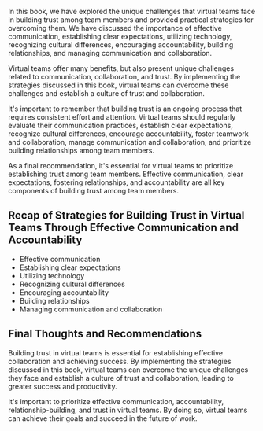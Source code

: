 
In this book, we have explored the unique challenges that virtual teams face in building trust among team members and provided practical strategies for overcoming them. We have discussed the importance of effective communication, establishing clear expectations, utilizing technology, recognizing cultural differences, encouraging accountability, building relationships, and managing communication and collaboration.

Virtual teams offer many benefits, but also present unique challenges related to communication, collaboration, and trust. By implementing the strategies discussed in this book, virtual teams can overcome these challenges and establish a culture of trust and collaboration.

It's important to remember that building trust is an ongoing process that requires consistent effort and attention. Virtual teams should regularly evaluate their communication practices, establish clear expectations, recognize cultural differences, encourage accountability, foster teamwork and collaboration, manage communication and collaboration, and prioritize building relationships among team members.

As a final recommendation, it's essential for virtual teams to prioritize establishing trust among team members. Effective communication, clear expectations, fostering relationships, and accountability are all key components of building trust among team members.

Recap of Strategies for Building Trust in Virtual Teams Through Effective Communication and Accountability
----------------------------------------------------------------------------------------------------------

* Effective communication
* Establishing clear expectations
* Utilizing technology
* Recognizing cultural differences
* Encouraging accountability
* Building relationships
* Managing communication and collaboration

Final Thoughts and Recommendations
----------------------------------

Building trust in virtual teams is essential for establishing effective collaboration and achieving success. By implementing the strategies discussed in this book, virtual teams can overcome the unique challenges they face and establish a culture of trust and collaboration, leading to greater success and productivity.

It's important to prioritize effective communication, accountability, relationship-building, and trust in virtual teams. By doing so, virtual teams can achieve their goals and succeed in the future of work.
